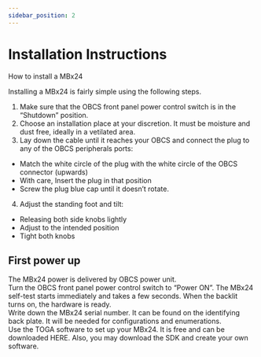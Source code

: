 ```yaml
---
sidebar_position: 2
---
```


# Installation Instructions

How to install a MBx24

Installing a MBx24 is fairly simple using the following steps.
1. Make sure that the OBCS front panel power control switch is in the “Shutdown” position.
2. Choose an installation place at your discretion. It must be moisture and dust free, ideally in a vetilated area.
3. Lay down the cable until it reaches your OBCS and connect the plug to any of the OBCS peripherals ports:
  * Match the white circle of the plug with the white circle of the OBCS connector (upwards)
  * With care, Insert the plug in that position
  * Screw the plug blue cap until it doesn’t rotate.
4. Adjust the standing foot and tilt:
* Releasing both side knobs lightly
* Adjust to the intended position
* Tight both knobs

## First power up
The MBx24 power is delivered by OBCS power unit.<br/>
Turn the OBCS front panel power control switch to “Power ON”. The MBx24 self-test starts immediately and takes a few seconds. 
When the backlit turns on, the hardware is ready.<br/>
Write down the MBx24 serial number. It can be found on the identifying back plate. It will be needed for configurations and enumerations.<br/>
Use the TOGA software to set up your MBx24. It is free and can be downloaded HERE. Also, you may download the SDK and create your own software.
